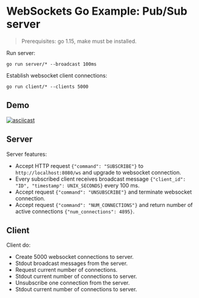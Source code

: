 # WebSockets Go Example: Pub/Sub server

> Prerequisites: go 1.15, make must be installed.

Run server:

```shell
go run server/* --broadcast 100ms
```

Establish websocket client connections:

```shell
go run client/* --clients 5000
```

## Demo

[![asciicast](https://asciinema.org/a/XZTVNsP9zEvWxwsUpkpPwwvul.svg)](https://asciinema.org/a/XZTVNsP9zEvWxwsUpkpPwwvul)

## Server

Server features:

- Accept HTTP request `{"command": "SUBSCRIBE"}` to `http://localhost:8080/ws` and upgrade to websocket connection.
- Every subscribed client receives broadcast message `{"client_id": "ID", "timestamp": UNIX_SECONDS}` every 100 ms.
- Accept request `{"command": "UNSUBSCRIBE"}` and terminate websocket connection.
- Accept request `{"command": "NUM_CONNECTIONS"}` and return number of active connections
  `{"num_connections": 4895}`.

## Client

Client do:

- Create 5000 websocket connections to server.
- Stdout broadcast messages from the server.
- Request current number of connections.
- Stdout current number of connections to server.
- Unsubscribe one connection from the server.
- Stdout current number of connections to server.
